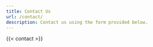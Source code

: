 ```yaml
---
title: Contact Us
url: /contact/
description: Contact us using the form provided below.
---
```

{{< contact >}}